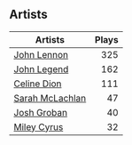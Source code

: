 ## Artists
Artists | Plays 
----- | -----: 
[John Lennon](/artists/john-lennon-972) | 325
[John Legend](/artists/john-legend-36643) | 162
[Celine Dion](/artists/celine-dion-39068) | 111
[Sarah McLachlan](/artists/sarah-mclachlan-89556) | 47
[Josh Groban](/artists/josh-groban-58260) | 40
[Miley Cyrus](/artists/miley-cyrus-42281) | 32

